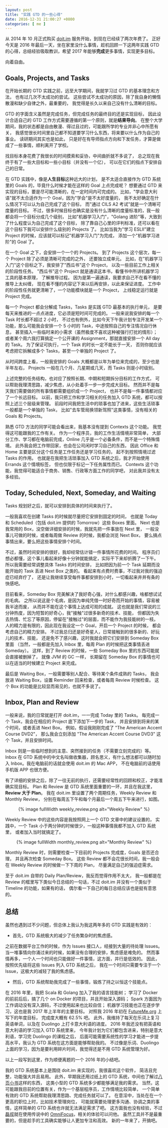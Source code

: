 ```yaml
---
layout: post
title: "实践 GTD 的一些心得"
date: 2016-12-31 21:00:27 +0800
categories: [ me ]
---
```


从 2014 年 10 月正式购买 [doit.im][doit] 服务开始，到现在已经续了两次年费了。
正好今天是 2016 年最后一天，坐在家里没什么事情，趁机回顾一下这两年实践
GTD 的心得，总结经验吸取教训，希望 2017 年能够**完成**更多事情，实现更多目标。

向着自由。

<!-- more -->

## Goals, Projects, and Tasks

在开始长期的 GTD 实践之前，远至大学期间，我就学习过 GTD 的基本理念和方法，
也有过几次不太成功的尝试。
这些尝试不太成功的原因，除了我自身的懒惰散漫和缺少自律之外，最重要的，
我觉得是长久以来自己没有什么清晰的目标。

GTD 的字面含义虽然是完成任务，但完成任务的最终目的还是实现目标，
因此设计合适自己的 GTD 工作方式需要遵循的第一个原则，就是**结果导向**。
在整个大学期间，我的状态都是自由散漫、得过且过的，可能跟所学的专业并非心中所愿有关，
我感觉很长时间里自己都不知道要学习什么东西，将来要以什么作为自己的事业。
读研期间其实也是如此，
只是好在有导师指点方向和下发任务，才算是做成了一些事情，顺利离开了学校。

找目标本身花费了我很长的时间摸索和妥协，中间曲折就不多说了，
总之现在我终于有了一些大目标和一些小目标（并没有一个亿），
可以在它们的指点下安排自己的日常。

在 GTD 实践中，像是**人生目标**这种远大的计划，
是不太适合直接作为 GTD 系统里的 Goals 的，毕竟什么时候才能在这样的 Goal 上点完成呢？
想要通过 GTD 来实现的目标，要是尽可能清晰的，在一定时间内可完成的。
比如，"学会意大利语"就不太合适作为一个 Goal，因为"学会"是不太好度量的，
我不太好确定在什么情况下可以认为自己完成了这个目标，
而"通过 CILS A2 考试"就是一个清晰可度量的目标。
不过，很多时候目标也确实是没有什么清晰的度量标准的，我一般都会将一个目标分成几个级别，
比如"机器学习入门"，"Golang 进阶"等，大致到了什么程度认为自己完成了这个目标，
除了靠自己心里的评判标准，还可以看在这个目标下我可以安排什么级别的 Projects 了。
比如当我为"学习 ESLII"建立 Project 的时候，应该就可以标记"机器学习入门"为完成，
添加一个"机器学习进阶"的 Goal 了。

在一个 Goal 之下，会安排一个一个的 Projects。
到了 Projects 这个层次，每一个 Project 除了必须是清晰可完成的之外，
还要独立成单元。
比如，在"机器学习入门"这个目标之下，我安排了"西瓜书"这个 Project，
以及一些目前工作上相关的阶段性任务。
"西瓜书"这个 Project 就是通读这本书，看懂书中所讲机器学习工具的基本原理，
了解推导过程。
因为是第一遍通读，我要求自己不在看不懂的推导上太纠缠，
现在看不懂的内容记下来以后再安排，以此来保证进度。
工作中的阶段性任务就更清晰了，一个功能模块就是一个 Project，
上线稳定运行就是 Project 完成。

每一个 Project 都会分解成 Tasks，Tasks 是实践 GTD 最基本的执行单元，
是要每天来推进的一点点进度，它必须是短时间可完成的。
一般来说我安排的每一个 Task 时长都不超过 2 小时，
不过也有例外，比如今天下午我计划专注开发某一个功能，那么可能我会安排一个
5 小时的 Task，中途按照自己的专注情况自行休息，
甚至插入一些临时来的小需求（虽然极度不喜欢这种被强行打扰的情形）；
或者某个周六我打算搞定一个公开课的 Assignment，那就直接安排一个 All day 的 Task。
为了保证可执行，一个 Task 的时长一定不能长于一天，
否则你就应该考虑把它拆解成多个 Tasks，甚至一个单独的 Project 了。

从时间跨度上看，一般我安排的 Goals 大概都是以年为单位来完成的，至少也是半年左右，
Projects 一般在几个月、几星期或几天，而 Tasks 则是小时级别。

上述完整的任务结构，也对应了按照长期、中期和短期拆分目标的工作方式，
可以帮助我理清思路，减少焦虑，从小处着手一步一步完成大目标。
然而并不是每天我们需要做的所有事情都需要组织成一个 Project，
也并不是每一件事情都对应了一个长远目标。
以前，我只把工作和学习相关的任务加入 GTD 系统，都可以按照上述三个层级来管理。
前段时间我把生活中的琐事也加了进来，这些生活琐事一般都是一个单独的 Task，
比如"去车管局换领新驾照"这类事情，没有相关的 Goals 和 Projects。

熟悉 GTD 方法的同学可能会看出来，我基本没有提到 Contexts 这个功能。
我觉得这可能跟我的工作有关。
作为一个程序员，我的工作生活情境非常简单，
大部分工作、学习都在电脑前完成，Online 几乎是一个必备条件，而不是一个特殊情境。
此外我会把工作带回家，也会在公司闲时学习自己的东西，
因此 Office 和 Home 主要是区分这个任务是工作任务还是学习任务的，
起不到按照情境过滤 Tasks 的作用。
也就是在我把生活琐事加入 GTD 系统之后，我才开始使用 Errands 这个情境标签，
但也仅限于标记一下任务属性而已。
Contexts 这个功能，我觉得可能适合于商务、销售、行政等方面工作的同学吧，
对此我并没有太多经验。

## Today, Scheduled, Next, Someday, and Waiting

Tasks 规划好之后，就可以安排到具体的时间来执行了。

一般我喜欢在创建 Tasks 的时候就尽量把它安排到固定的时间，
也就是 Today 和 Scheduled（包括 doit.im 提供的 Tomorrow）这些 Boxes 里面。
Next 也是我常用的 Box，没空做详细安排的时候，我就先把一件事放在 Next 里，
一般没事儿可做的时候，或者每周做 Review 的时候，我都会浏览 Next Box，
要么搞点事情出来，要么把这些事情安排个时间。

不过，虽然时间安排的很好，我却经常估计错一件事情所花费的时间。
程序员们想必都懂，这个事儿看起来好像十分钟就能搞定，实际干下来却折腾了一下午。
所以我需要经常调整具体 Tasks 的时间安排，
比如把因为前一个 Task 延期而没能开始的 Task 丢进 Next Box 之类的。
看起来有点费时费事，不过我对我的强迫症已经弃疗了，
还是让我继续享受每件事都安排到小时，一切看起来井井有条的快感吧。

目前看来，Someday Box 完美解决了我好奇心强，对什么都感兴趣，啥都想试试的毛病。
之所以说这是个毛病，是因为单纯凭借一时好奇而开始的事情，容易被我半途而废，
从而并不能在这个事情上达成可观的成就。
这也就是我们常说的三分钟热度，因为短暂的好奇心，我"接触"过很多新奇的技术、技能，
但都因为失去热情、忙忘了等原因，停留在"接触过"的层面，而不能作为我技能树的一枝。
人的精力是有限的，因此现在我设定一个 Goal，开启一个 Project 的时候，
都会考虑自己的精力安排。
不过我总归还是好奇星人，日常接触到的很多新的、好玩儿的技术、技能，
还是免不了感兴趣，这时我就会把它们安排到 Someday Box 里面
（当然，一般都是先加入 Inbox 里，每周 Plan 的时候把这类事情丢进 Someday）。
这样，到了 Review 的时候，一些 Someday Box 里的东西可能就会直接被删掉了，
就像 JVM 的 GC 一样，
长期留在 Someday Box 的事情也可以在适当的时候建立 Project 来完成。

最后是 Waiting Box，一般需要等别人配合、等待某个条件成熟的 Tasks，
我会放进 Waiting Box，设置 Reminder 回来检查，或者每周 Review 时候检查。
这个 Box 的功能是比较显而易见的，也就不多说了。

## Inbox, Plan and Review

一般来说，我的日常就是打开 doit.im，一一完成 Today 里的 Tasks。
每完成一个 Task，我会在相应的 Project 底下添加下一步的 Task，
并且安排到将来的某个时间，或者丢进 Next Box。
例如，假设我刚刚完成了 "The American Accent Course DVD2"，
那么我会立刻添加 "The American Accent Course DVD3" 这个 Task，并且安排时间。

Inbox 则是一些临时想到的主意、突然接到的任务（不需要立刻完成的）等。
Inbox 在 GTD 系统中的中文名叫做收集器，顾名思义，有什么想法都可以随时加入
Inbox。我在电脑前的话就会使用 doit.im 的 Mac APP，
不在电脑前的话使用手机版 APP 也很方便。

有了详细的安排之后，除了一往无前的执行，还需要经常性的回顾和校正，才能准确实现目标。
Plan 和 Review 是 GTD 系统里面重要的一环，并且在我这里，**Review 大于 Plan**。
我在 doit.im 里设置了两个周期任务，Weekly Review 和 Monthly Review，
分别在每周五下午和每个月最后一个周五下午来进行，如图。

<center>
{% image fullWidth weekly_review.png alt="Weekly Review" %}
</center>

Weekly Review 中的这些内容是我按照网上一个 GTD 文章中的建议设置的，
实践中，一个 Task 小于两分钟的时候很少，一般这种事情我都不加入 GTD 系统里，
或者加入当时就搞定了。

<center>
{% image fullWidth monthly_review.png alt="Monthly Review" %}
</center>

Monthly Review 时，则需要检查一下目前的 Projects 完成度，Goals 是否还合理，
并且再次检查 Someday Box。
这些 Review 都不会花很长时间，我一般会在 Weekly Review 的时候做一下下周的 Plan，
尽量满足自己的强迫症需求。

至于 doit.im 自带的 Daily Plan/Review，我反而觉得作用不太大，
我一般都是在 Review 的框里写下类似今日总结的一句话，不过 doit.im
并没有一个类似于 Timeline 的功能，如果有的话，
偶尔看一下自己的每日总结应该也是挺有意思的。

## 总结

虽然也遇到过不少问题，但总体上我认为我这两年多的 GTD 实践是有效的：

* 首先，GTD 系统极大的减少了任务繁杂时的焦虑感。

之前在数据平台工作的时候，作为 Issues 接口人，经接到大量的待处理 Issues。
当一堆事情向你涌过来的时候，如果没有合理的安排，焦虑感是难免的。
然而事情再多，一个人一个时间也只能做好一件事情，这方面，并行是低效的。
因此，按照优先级将这些 Issues 列入 GTD 系统之后，
我在一个时间只需要专注于一个 Issue，这极大的减轻了我的焦虑感。

* 然后，GTD 系统帮助我完成了一些事情，锻炼了持之以恒这个技能点。

在 2016 年里，我把 Scala 和 Golang 加入了我的语言技能树；
学习了 Docker 的前前后后，搞了几个 on Docker 的项目，并且开始深入源码；
Spark 方面因为工作调动没有深入源码，不过使用起来也比较自信；
机器学习技能也正在逐步学习，这也是我 2017 年上半年的主要目标。
对照我 2016 年初在 [FutureMe.org][futureme] 上写下的年度目标，
完成度大概有 62.5% 吧。
此外，我维持了每天在乐词上复习英语单词，以及在 Duolingo 上打卡意大利语的进度。
2016 年我还没有把英语和意大利语的学习加入 GTD 系统里来，
今年我计划为它们都包含进来，特别是意大利语，学习完 Duolingo 的课程之后，
后面可能需要系统性的学习才能进一步提高水平，我认为 GTD 系统在这方面是能够帮助我的。
不过像是乐词、Duolingo 上面的学习，因为是要利用碎片时间，我觉得还是不用 GTD
系统管理为好。

以上一段写到这里，作为顺便离题的一个 2016 年的小结吧。

我的 GTD 系统基本上是围绕 doit.im 来实现的，我很喜欢这个软件，
简洁且完整，功能强大并且易用。
此外，早期我还用过纸上的 GTD 系统，中间也了解过[八页小书][pocketmod]这样的东西，
这类小型的 GTD 系统多少都能够满足我的需求。
当然，这可能跟我目前的位置有关，作为一个基层程序员，工作情境比较简单，
一个简单有效的 GTD 系统帮助我理清思路、完成任务就可以了。
在意淫中，当处在在一个更高的职位上时，比如技术管理岗位，
可能就需要处理更多沟通、协调之类的事情，这样简单的 GTD 系统也许就无法满足需求了吧。
这方面我也没有经验，不过[磊叔][wulei]就在使用传说中的 [OmniFocus][omnifocus]，相关的体验可以问他。
虽然工具并不是最重要的，但是趁手的工具确实能够让人更加专注和高效。
新的一年来了，开搞吧。

[doit]:         http://doit.im/
[futureme]:     https://www.futureme.org/
[pocketmod]:    http://www.pocketmod.com/
[wulei]:        http://weibo.com/wansonwulei
[omnifocus]:    https://www.omnigroup.com/omnifocus

